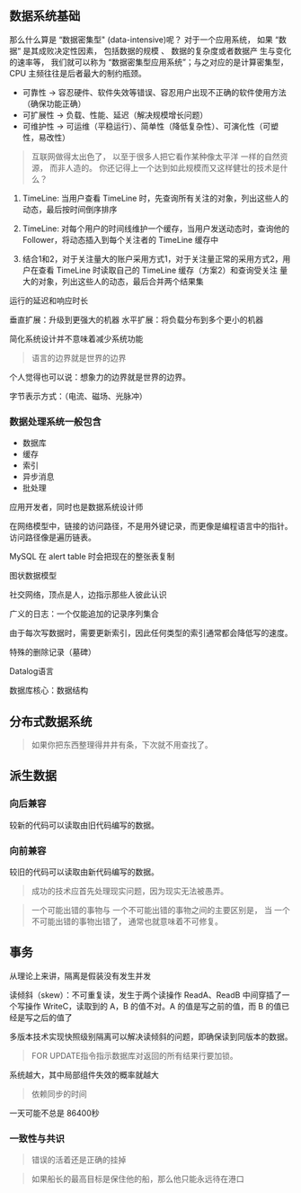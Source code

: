 
## 数据系统基础

那么什么算是 “数据密集型" (data-intensive)呢？
对于一个应用系统， 如果 “数据“ 是其成败决定性因素， 包括数据的规模 、 数据的复杂度或者数据产
生与变化的速率等， 我们就可以称为 “数据密集型应用系统”；与之对应的是计算密集型，CPU 主频往往是后者最大的制约瓶颈。

- 可靠性 -> 容忍硬件、软件失效等错误、容忍用户出现不正确的软件使用方法（确保功能正确）
- 可扩展性 -> 负载、性能、延迟（解决规模增长问题）
- 可维护性 -> 可运维（平稳运行）、简单性（降低复杂性）、可演化性（可塑性，易改性）

> 互联网做得太出色了， 以至于很多人把它看作某种像太平洋 一样的自然资源， 而非人造的。 你还记得上一个达到如此规模而又这样健壮的技术是什么？
1. TimeLine: 当用户查看 TimeLine 时，先查询所有关注的对象，列出这些人的动态，最后按时间倒序排序
2. TimeLine: 对每个用户的时间线维护一个缓存，当用户发送动态时，查询他的 Follower，将动态插入到每个关注者的 TimeLine 缓存中

3. 结合1和2，对于关注量大的账户采用方式1，对于关注量正常的采用方式2，用户在查看 TimeLine 时读取自己的 TimeLine 缓存（方案2）和查询受关注
量大的对象，列出这些人的动态，最后合并两个结果集

运行的延迟和响应时长

垂直扩展：升级到更强大的机器
水平扩展：将负载分布到多个更小的机器

简化系统设计并不意味着减少系统功能

> 语言的边界就是世界的边界

个人觉得也可以说：想象力的边界就是世界的边界。

字节表示方式：（电流、磁场、光脉冲）

### 数据处理系统一般包含

- 数据库
- 缓存
- 索引
- 异步消息
- 批处理

应用开发者，同时也是数据系统设计师

在网络模型中，链接的访问路径，不是用外键记录，而更像是编程语言中的指针。访问路径像是遍历链表。

MySQL 在 alert table 时会把现在的整张表复制

图状数据模型

社交网络，顶点是人，边指示那些人彼此认识



广义的日志：一个仅能追加的记录序列集合

由于每次写数据时，需要更新索引，因此任何类型的索引通常都会降低写的速度。

特殊的删除记录（墓碑）

Datalog语言

数据库核心：数据结构



## 分布式数据系统

> 如果你把东西整理得井井有条，下次就不用查找了。

## 派生数据


### 向后兼容
较新的代码可以读取由旧代码编写的数据。
### 向前兼容
较旧的代码可以读取由新代码编写的数据。

> 成功的技术应首先处理现实问题，因为现实无法被愚弄。

> 一个可能出错的事物与 一个不可能出错的事物之间的主要区别是， 当 一个不可能出错的事物出错了， 通常也就意味着不可修复。

## 事务

从理论上来讲，隔离是假装没有发生并发

读倾斜（skew）：不可重复读，发生于两个读操作 ReadA、ReadB 中间穿插了一个写操作 WriteC，读取到的 A，B 的值不对。A 的值是写之前的值，而 B 的值已经是写之后的值了

多版本技术实现快照级别隔离可以解决读倾斜的问题，即确保读到同版本的数据。


> FOR UPDATE指令指示数据库对返回的所有结果行要加锁。


系统越大，其中局部组件失效的概率就越大

> 依赖同步的时间

一天可能不总是 86400秒

### 一致性与共识

> 错误的活着还是正确的挂掉

> 如果船长的最高目标是保住他的船，那么他只能永远待在港口
